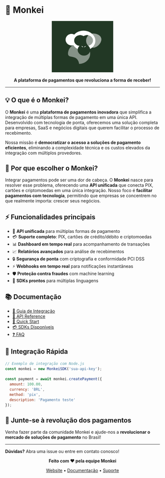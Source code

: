 # 🐒 Monkei

<div align="center">
  <img src="./image/logo-para-redes-socias.png" alt="Monkei Logo" width="200"/>
  
  **A plataforma de pagamentos que revoluciona a forma de receber!**
</div>

---

## 💡 O que é o Monkei?

O **Monkei** é uma **plataforma de pagamentos inovadora** que simplifica a integração de múltiplas formas de pagamento em uma única API. Desenvolvido com tecnologia de ponta, oferecemos uma solução completa para empresas, SaaS e negócios digitais que querem facilitar o processo de recebimento.

Nossa missão é **democratizar o acesso a soluções de pagamento eficientes**, eliminando a complexidade técnica e os custos elevados da integração com múltiplos provedores.

## 🚀 Por que escolher o Monkei?

Integrar pagamentos pode ser uma dor de cabeça. O **Monkei** nasce para resolver esse problema, oferecendo uma **API unificada** que conecta PIX, cartões e criptomoedas em uma única integração. Nosso foco é **facilitar pagamentos com tecnologia**, permitindo que empresas se concentrem no que realmente importa: crescer seus negócios.

## ⚡ Funcionalidades principais

- 🔌 **API unificada** para múltiplas formas de pagamento
- 💳 **Suporte completo**: PIX, cartões de crédito/débito e criptomoedas
- 📊 **Dashboard em tempo real** para acompanhamento de transações
- 📈 **Relatórios avançados** para análise de recebimentos
- 🔒 **Segurança de ponta** com criptografia e conformidade PCI DSS
- ⚡ **Webhooks em tempo real** para notificações instantâneas
- 🛡️ **Proteção contra fraudes** com machine learning
- 📱 **SDKs prontos** para múltiplas linguagens

## 📚 Documentação

- [📖 Guia de Integração](link-para-docs)
- [🔧 API Reference](link-para-api)
- [🚀 Quick Start](link-para-quickstart)
- [💳 SDKs Disponíveis](link-para-sdks)
- [❓ FAQ](link-para-faq)

## 🚀 Integração Rápida

```javascript
// Exemplo de integração com Node.js
const monkei = new MonkeiSDK('sua-api-key');

const payment = await monkei.createPayment({
  amount: 100.00,
  currency: 'BRL',
  method: 'pix',
  description: 'Pagamento teste'
});
```

## 🌟 Junte-se à revolução dos pagamentos

Venha fazer parte da comunidade Monkei e ajude-nos a **revolucionar o mercado de soluções de pagamento** no Brasil!

---

**Dúvidas?** Abra uma issue ou entre em contato conosco!

<div align="center">
  
  **Feito com ❤️ pela equipe Monkei**
  
  [Website](https://monkei.io) • [Documentação](https://docs.monkei.io) • [Suporte](https://support.monkei.io)
</div>
